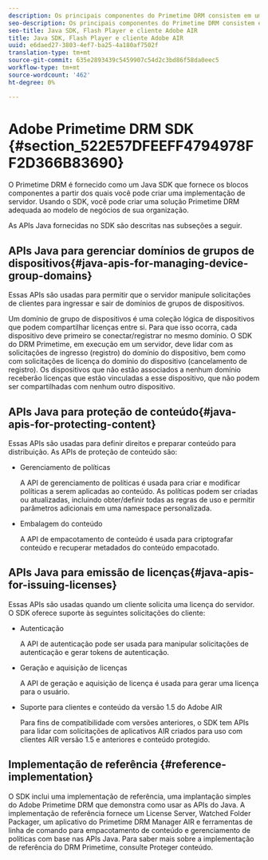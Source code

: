 ```yaml
---
description: Os principais componentes do Primetime DRM consistem em um Java SDK e ambientes de tempo de execução de clientes Flash Player e Adobe AIR.
seo-description: Os principais componentes do Primetime DRM consistem em um Java SDK e ambientes de tempo de execução de clientes Flash Player e Adobe AIR.
seo-title: Java SDK, Flash Player e cliente Adobe AIR
title: Java SDK, Flash Player e cliente Adobe AIR
uuid: e6daed27-3803-4ef7-ba25-4a180af7502f
translation-type: tm+mt
source-git-commit: 635e2893439c5459907c54d2c3bd86f58da0eec5
workflow-type: tm+mt
source-wordcount: '462'
ht-degree: 0%

---
```



# Adobe Primetime DRM SDK {#section_522E57DFEEFF4794978FF2D366B83690}

O Primetime DRM é fornecido como um Java SDK que fornece os blocos componentes a partir dos quais você pode criar uma implementação de servidor. Usando o SDK, você pode criar uma solução Primetime DRM adequada ao modelo de negócios de sua organização.

As APIs Java fornecidas no SDK são descritas nas subseções a seguir.

## APIs Java para gerenciar domínios de grupos de dispositivos{#java-apis-for-managing-device-group-domains}

Essas APIs são usadas para permitir que o servidor manipule solicitações de clientes para ingressar e sair de domínios de grupos de dispositivos.

Um domínio de grupo de dispositivos é uma coleção lógica de dispositivos que podem compartilhar licenças entre si. Para que isso ocorra, cada dispositivo deve primeiro se conectar/registrar no mesmo domínio. O SDK do DRM Primetime, em execução em um servidor, deve lidar com as solicitações de ingresso (registro) do domínio do dispositivo, bem como com solicitações de licença do domínio do dispositivo (cancelamento de registro). Os dispositivos que não estão associados a nenhum domínio receberão licenças que estão vinculadas a esse dispositivo, que não podem ser compartilhadas com nenhum outro dispositivo.

## APIs Java para proteção de conteúdo{#java-apis-for-protecting-content}

Essas APIs são usadas para definir direitos e preparar conteúdo para distribuição. As APIs de proteção de conteúdo são:

* Gerenciamento de políticas

   A API de gerenciamento de políticas é usada para criar e modificar políticas a serem aplicadas ao conteúdo. As políticas podem ser criadas ou atualizadas, incluindo obter/definir todas as regras de uso e permitir parâmetros adicionais em uma namespace personalizada.

* Embalagem do conteúdo

   A API de empacotamento de conteúdo é usada para criptografar conteúdo e recuperar metadados do conteúdo empacotado.

## APIs Java para emissão de licenças{#java-apis-for-issuing-licenses}

Essas APIs são usadas quando um cliente solicita uma licença do servidor. O SDK oferece suporte às seguintes solicitações do cliente:

* Autenticação

   A API de autenticação pode ser usada para manipular solicitações de autenticação e gerar tokens de autenticação.

* Geração e aquisição de licenças

   A API de geração e aquisição de licença é usada para gerar uma licença para o usuário.

* Suporte para clientes e conteúdo da versão 1.5 do Adobe AIR

   Para fins de compatibilidade com versões anteriores, o SDK tem APIs para lidar com solicitações de aplicativos AIR criados para uso com clientes AIR versão 1.5 e anteriores e conteúdo protegido.

## Implementação de referência {#reference-implementation}

O SDK inclui uma implementação de referência, uma implantação simples do Adobe Primetime DRM que demonstra como usar as APIs do Java. A implementação de referência fornece um License Server, Watched Folder Packager, um aplicativo do Primetime DRM Manager AIR e ferramentas de linha de comando para empacotamento de conteúdo e gerenciamento de políticas com base nas APIs Java. Para saber mais sobre a implementação de referência do DRM Primetime, consulte Proteger conteúdo.
